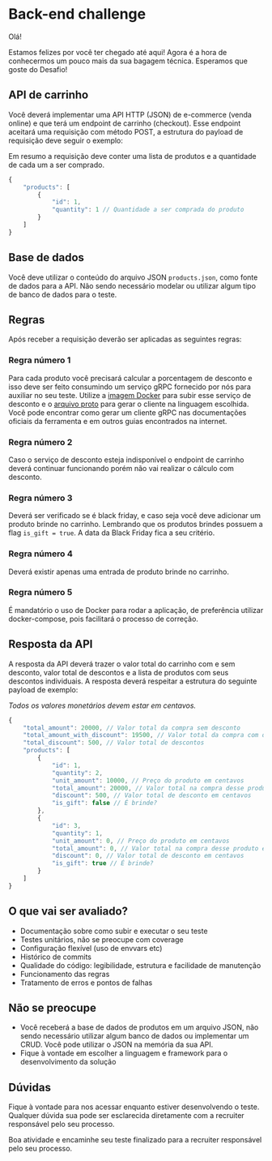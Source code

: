 # Back-end challenge

Olá!

Estamos felizes por você ter chegado até aqui! Agora é a hora de conhecermos um pouco mais da sua bagagem técnica. Esperamos que goste do Desafio!

## API de carrinho

Você deverá implementar uma API HTTP (JSON) de e-commerce (venda online) e que terá um endpoint de carrinho (checkout). Esse endpoint aceitará uma requisição com método POST, a estrutura do payload de requisição deve seguir o exemplo:

Em resumo a requisição deve conter uma lista de produtos e a quantidade de cada um a ser comprado.

```javascript
{
    "products": [
        {
            "id": 1,
            "quantity": 1 // Quantidade a ser comprada do produto
        }
    ]
}
```

## Base de dados

Você deve utilizar o conteúdo do arquivo JSON `products.json`, como fonte de dados para a API. Não sendo necessário modelar ou utilizar algum tipo de banco de dados para o teste.

## Regras

Após receber a requisição deverão ser aplicadas as seguintes regras:

### Regra número 1

Para cada produto você precisará calcular a porcentagem de desconto e isso deve ser feito consumindo um serviço gRPC fornecido por nós para auxiliar no seu teste. Utilize a [imagem Docker](https://hub.docker.com/r/hashorg/hash-mock-discount-service) para subir esse serviço de desconto e o [arquivo proto](https://github.com/hashlab/hiring/blob/master/challenges/pt-br/new-backend-challenge/discount.proto) para gerar o cliente na linguagem escolhida. Você pode encontrar como gerar um cliente gRPC nas documentações oficiais da ferramenta e em outros guias encontrados na internet.

### Regra número 2
Caso o serviço de desconto esteja indisponível o endpoint de carrinho deverá continuar funcionando porém não vai realizar o cálculo com desconto.

### Regra número 3

Deverá ser verificado se é black friday, e caso seja você deve adicionar um produto brinde no carrinho. Lembrando que os produtos brindes possuem a flag `is_gift = true`.
A data da Black Friday fica a seu critério.

### Regra número 4

Deverá existir apenas uma entrada de produto brinde no carrinho. 

### Regra número 5

É mandatório o uso de Docker para rodar a aplicação, de preferência utilizar docker-compose, pois facilitará o processo de correção.

## Resposta da API

A resposta da API deverá trazer o valor total do carrinho com e sem desconto, valor total de descontos e a lista de produtos com seus descontos individuais. A resposta deverá respeitar a estrutura do seguinte payload de exemplo:

*Todos os valores monetários devem estar em centavos.*

```javascript
{
    "total_amount": 20000, // Valor total da compra sem desconto
    "total_amount_with_discount": 19500, // Valor total da compra com desconto
    "total_discount": 500, // Valor total de descontos
    "products": [
        {
            "id": 1,
            "quantity": 2,
            "unit_amount": 10000, // Preço do produto em centavos
            "total_amount": 20000, // Valor total na compra desse produto em centavos
            "discount": 500, // Valor total de desconto em centavos
            "is_gift": false // É brinde?
        },
        {
            "id": 3,
            "quantity": 1,
            "unit_amount": 0, // Preço do produto em centavos
            "total_amount": 0, // Valor total na compra desse produto em centavos
            "discount": 0, // Valor total de desconto em centavos
            "is_gift": true // É brinde?
        }
    ]
}
```

## O que vai ser avaliado?

- Documentação sobre como subir e executar o seu teste
- Testes unitários, não se preocupe com coverage
- Configuração flexível (uso de envvars etc) 
- Histórico de commits
- Qualidade do código: legibilidade, estrutura e facilidade de manutenção
- Funcionamento das regras
- Tratamento de erros e pontos de falhas

## Não se preocupe

- Você receberá a base de dados de produtos em um arquivo JSON, não sendo necessário utilizar algum banco de dados ou implementar um CRUD. Você pode utilizar o JSON na memória da sua API.
- Fique à vontade em escolher a linguagem e framework para o desenvolvimento da solução

## Dúvidas

Fique à vontade para nos acessar enquanto estiver desenvolvendo o teste. Qualquer dúvida sua pode ser esclarecida diretamente com a recruiter responsável pelo seu processo.

Boa atividade e encaminhe seu teste finalizado para a recruiter responsável pelo seu processo.
